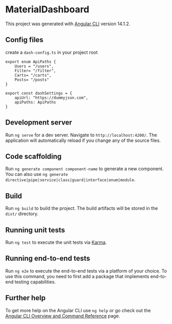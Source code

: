 # MaterialDashboard

This project was generated with [Angular CLI](https://github.com/angular/angular-cli) version 14.1.2.

## Config files

create a `dash-config.ts` in your project root

```
export enum ApiPaths {
    Users = "/users",
    Filter= "/filter",
    Carts= "/carts",
    Posts= "/posts"
}

export const dashSettings = {
    apiUrl: "https://dummyjson.com",
    apiPaths: ApiPaths
}
```

## Development server

Run `ng serve` for a dev server. Navigate to `http://localhost:4200/`. The application will automatically reload if you change any of the source files.

## Code scaffolding

Run `ng generate component component-name` to generate a new component. You can also use `ng generate directive|pipe|service|class|guard|interface|enum|module`.

## Build

Run `ng build` to build the project. The build artifacts will be stored in the `dist/` directory.

## Running unit tests

Run `ng test` to execute the unit tests via [Karma](https://karma-runner.github.io).

## Running end-to-end tests

Run `ng e2e` to execute the end-to-end tests via a platform of your choice. To use this command, you need to first add a package that implements end-to-end testing capabilities.

## Further help

To get more help on the Angular CLI use `ng help` or go check out the [Angular CLI Overview and Command Reference](https://angular.io/cli) page.
